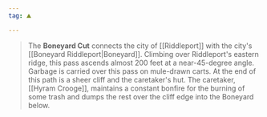 ```yaml
---
tag: ⛰️️

---
```

> The **Boneyard Cut** connects the city of [[Riddleport]] with the city's [[Boneyard Riddleport|Boneyard]]. Climbing over Riddleport's eastern ridge, this pass ascends almost 200 feet at a near-45-degree angle. Garbage is carried over this pass on mule-drawn carts. At the end of this path is a sheer cliff and the caretaker's hut. The caretaker, [[Hyram Crooge]], maintains a constant bonfire for the burning of some trash and dumps the rest over the cliff edge into the Boneyard below.







